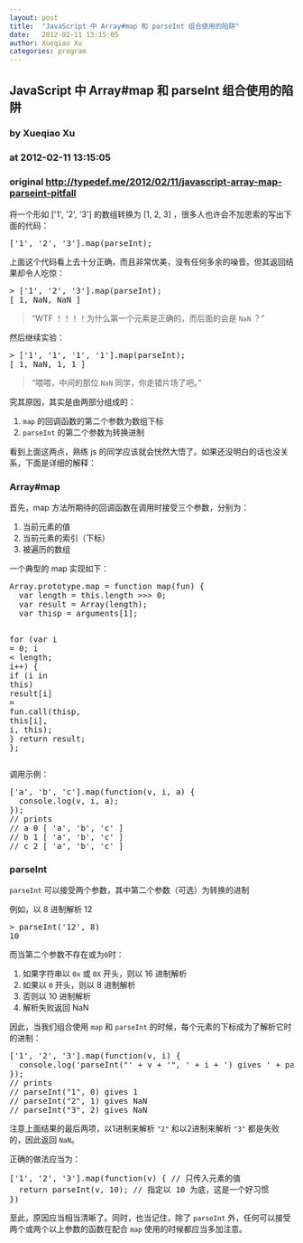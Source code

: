 ```yaml
---
layout: post
title:  "JavaScript 中 Array#map 和 parseInt 组合使用的陷阱"
date:   2012-02-11 13:15:05
author: Xueqiao Xu
categories: program
---
```


## JavaScript 中 Array#map 和 parseInt 组合使用的陷阱
### by Xueqiao Xu
### at 2012-02-11 13:15:05
### original <http://typedef.me/2012/02/11/javascript-array-map-parseint-pitfall>

<p>将一个形如 [&#39;1&#39;, &#39;2&#39;, &#39;3&#39;] 的数组转换为 [1, 2, 3] ，很多人也许会不加思索的写出下面的代码：

</p>
<div><pre><span>[</span><span>&#39;1&#39;</span><span>,</span> <span>&#39;2&#39;</span><span>,</span> <span>&#39;3&#39;</span><span>].</span><span>map</span><span>(</span><span>parseInt</span><span>);</span>
</pre></div>

<p>上面这个代码看上去十分正确，而且非常优美，没有任何多余的噪音。但其返回结果却令人吃惊：

</p>
<div><pre><span>&gt;</span> <span>[</span><span>&#39;1&#39;</span><span>,</span> <span>&#39;2&#39;</span><span>,</span> <span>&#39;3&#39;</span><span>].</span><span>map</span><span>(</span><span>parseInt</span><span>);</span>
<span>[</span> <span>1</span><span>,</span> <span>NaN</span><span>,</span> <span>NaN</span> <span>]</span>
</pre></div>

<blockquote><p>“WTF ！！！！为什么第一个元素是正确的，而后面的会是 <code>NaN</code> ？”

</p></blockquote>
<p>然后继续实验：

</p>
<div><pre><span>&gt;</span> <span>[</span><span>&#39;1&#39;</span><span>,</span> <span>&#39;1&#39;</span><span>,</span> <span>&#39;1&#39;</span><span>,</span> <span>&#39;1&#39;</span><span>].</span><span>map</span><span>(</span><span>parseInt</span><span>);</span>
<span>[</span> <span>1</span><span>,</span> <span>NaN</span><span>,</span> <span>1</span><span>,</span> <span>1</span> <span>]</span>
</pre></div>

<blockquote><p>“喂喂，中间的那位 <code>NaN</code> 同学，你走错片场了吧。”

</p></blockquote>
<p>究其原因，其实是由两部分组成的：

</p>
<ol><li><code>map</code> 的回调函数的第二个参数为数组下标</li><li><code>parseInt</code> 的第二个参数为转换进制 </li></ol>
<p>看到上面这两点，熟练 js 的同学应该就会恍然大悟了。如果还没明白的话也没关系，下面是详细的解释：

</p>
<h3>Array#map</h3>
<p>首先，map 方法所期待的回调函数在调用时接受三个参数，分别为：

</p>
<ol><li>当前元素的值</li><li>当前元素的索引（下标）</li><li>被遍历的数组 </li></ol>
<p>一个典型的 map 实现如下：

</p>
<div><pre><span>Array</span><span>.</span><span>prototype</span><span>.</span><span>map</span> <span>=</span> <span>function</span> <span>map</span><span>(</span><span>fun</span><span>)</span> <span>{</span>
  <span>var</span> <span>length</span> <span>=</span> <span>this</span><span>.</span><span>length</span> <span>&gt;&gt;&gt;</span> <span>0</span><span>;</span>
  <span>var</span> <span>result</span> <span>=</span> <span>Array</span><span>(</span><span>length</span><span>);</span>
  <span>var</span> <span>thisp</span> <span>=</span> <span>arguments</span><span>[</span><span>1</span><span>];</span>

  <span>for</span> <span>(</span><span>var</span> <span>i</span> <span>=</span> <span>0</span><span>;</span> <span>i</span> <span>&lt;</span> <span>length</span><span>;</span> <span>i</span><span>++</span><span>)</span> <span>{</span>
    <span>if</span> <span>(</span><span>i</span> <span>in</span> <span>this</span><span>)</span>
      <span>result</span><span>[</span><span>i</span><span>]</span> <span>=</span> <span>fun</span><span>.</span><span>call</span><span>(</span><span>thisp</span><span>,</span> <span>this</span><span>[</span><span>i</span><span>],</span> <span>i</span><span>,</span> <span>this</span><span>);</span>
  <span>}</span>
  <span>return</span> <span>result</span><span>;</span>
<span>};</span>
</pre></div>

<p>调用示例：

</p>
<div><pre><span>[</span><span>&#39;a&#39;</span><span>,</span> <span>&#39;b&#39;</span><span>,</span> <span>&#39;c&#39;</span><span>].</span><span>map</span><span>(</span><span>function</span><span>(</span><span>v</span><span>,</span> <span>i</span><span>,</span> <span>a</span><span>)</span> <span>{</span>
  <span>console</span><span>.</span><span>log</span><span>(</span><span>v</span><span>,</span> <span>i</span><span>,</span> <span>a</span><span>);</span>
<span>});</span>
<span>// prints</span>
<span>// a 0 [ &#39;a&#39;, &#39;b&#39;, &#39;c&#39; ]</span>
<span>// b 1 [ &#39;a&#39;, &#39;b&#39;, &#39;c&#39; ]</span>
<span>// c 2 [ &#39;a&#39;, &#39;b&#39;, &#39;c&#39; ]</span>
</pre></div>

<h3>parseInt</h3>
<p><code>parseInt</code> 可以接受两个参数，其中第二个参数（可选）为转换的进制

</p>
<p>例如，以 8 进制解析 12

</p>
<div><pre><span>&gt;</span> <span>parseInt</span><span>(</span><span>&#39;12&#39;</span><span>,</span> <span>8</span><span>)</span>
<span>10</span>
</pre></div>

<p>而当第二个参数不存在或为<code>0</code>时：

</p>
<ol><li>如果字符串以 <code>0x</code> 或 <code>0X</code> 开头，则以 16 进制解析</li><li>如果以 <code>0</code> 开头，则以 8 进制解析</li><li>否则以 10 进制解析</li><li>解析失败返回 NaN </li></ol>
<p>因此，当我们组合使用 <code>map</code> 和 <code>parseInt</code> 的时候，每个元素的下标成为了解析它时的进制：

</p>
<div><pre><span>[</span><span>&#39;1&#39;</span><span>,</span> <span>&#39;2&#39;</span><span>,</span> <span>&#39;3&#39;</span><span>].</span><span>map</span><span>(</span><span>function</span><span>(</span><span>v</span><span>,</span> <span>i</span><span>)</span> <span>{</span>
  <span>console</span><span>.</span><span>log</span><span>(</span><span>&#39;parseInt(&quot;&#39;</span> <span>+</span> <span>v</span> <span>+</span> <span>&#39;&quot;, &#39;</span> <span>+</span> <span>i</span> <span>+</span> <span>&#39;) gives &#39;</span> <span>+</span> <span>parseInt</span><span>(</span><span>v</span><span>,</span> <span>i</span><span>));</span>
<span>});</span>
<span>// prints</span>
<span>// parseInt(&quot;1&quot;, 0) gives 1</span>
<span>// parseInt(&quot;2&quot;, 1) gives NaN</span>
<span>// parseInt(&quot;3&quot;, 2) gives NaN</span>
</pre></div>

<p>注意上面结果的最后两项，以1进制来解析 <code>&quot;2&quot;</code> 和以2进制来解析 <code>&quot;3&quot;</code> 都是失败的，因此返回 <code>NaN</code>。

</p>
<p>正确的做法应当为：

</p>
<div><pre><span>[</span><span>&#39;1&#39;</span><span>,</span> <span>&#39;2&#39;</span><span>,</span> <span>&#39;3&#39;</span><span>].</span><span>map</span><span>(</span><span>function</span><span>(</span><span>v</span><span>)</span> <span>{</span> <span>// 只传入元素的值</span>
  <span>return</span> <span>parseInt</span><span>(</span><span>v</span><span>,</span> <span>10</span><span>);</span> <span>// 指定以 10 为底，这是一个好习惯</span>
<span>})</span>
</pre></div>

<p>至此，原因应当相当清晰了。同时，也当记住，除了 <code>parseInt</code> 外，任何可以接受两个或两个以上参数的函数在配合 <code>map</code> 使用的时候都应当多加注意。</p>